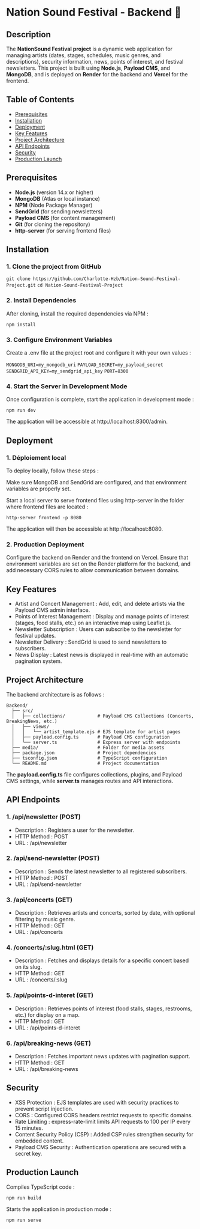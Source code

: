 # Nation Sound Festival - Backend 🎵

## Description

The **NationSound Festival project** is a dynamic web application for managing artists (dates, stages, schedules, music genres, and descriptions), security information, news, points of interest, and festival newsletters. This project is built using **Node.js**, **Payload CMS**, and **MongoDB**, and is deployed on **Render** for the backend and **Vercel** for the frontend.

## Table of Contents

+ [Prerequisites](#prerequisites)
+ [Installation](#installation)
+ [Deployment](#deployment)
+ [Key Features](#key-features)
+ [Project Architecture](#project-architecture)
+ [API Endpoints](#api-endpoints)
+ [Security](#security)
+ [Production Launch](#production-launch) 
  
## Prerequisites

- **Node.js** (version 14.x or higher)
- **MongoDB** (Atlas or local instance)
- **NPM** (Node Package Manager)
- **SendGrid** (for sending newsletters)
- **Payload CMS** (for content management)
- **Git** (for cloning the repository)
- **http-server** (for serving frontend files)

## Installation

### 1. Clone the project from GitHub

`git clone https://github.com/Charlotte-Hzb/Nation-Sound-Festival-Project.git`
`cd Nation-Sound-Festival-Project`

### 2. Install Dependencies

After cloning, install the required dependencies via NPM :

`npm install`

### 3. Configure Environment Variables

Create a .env file at the project root and configure it with your own values :

`MONGODB_URI=my_mongodb_uri`
`PAYLOAD_SECRET=my_payload_secret`
`SENDGRID_API_KEY=my_sendgrid_api_key`
`PORT=8300`

### 4. Start the Server in Development Mode

Once configuration is complete, start the application in development mode :

`npm run dev`

The application will be accessible at http://localhost:8300/admin.

## Deployment

### 1. Déploiement local

To deploy locally, follow these steps :

Make sure MongoDB and SendGrid are configured, and that environment variables are properly set.

Start a local server to serve frontend files using http-server in the folder where frontend files are located :

`http-server frontend -p 8080`

The application will then be accessible at http://localhost:8080.

<!-- Advantages of using separate ports for frontend and backend : 

+ Clear separation between frontend and backend : Each part of the application (UI and API) is managed separately on different ports.
+ Simplified development : Easily modify the backend or frontend code without interference. The frontend can make AJAX requests to port 8300 to fetch backend data. -->

### 2. Production Deployment

Configure the backend on Render and the frontend on Vercel. Ensure that environment variables are set on the Render platform for the backend, and add necessary CORS rules to allow communication between domains.

## Key Features

- Artist and Concert Management : Add, edit, and delete artists via the Payload CMS admin interface.
- Points of Interest Management : Display and manage points of interest (stages, food stalls, etc.) on an interactive map using Leaflet.js.
- Newsletter Subscription : Users can subscribe to the newsletter for festival updates.
- Newsletter Delivery : SendGrid is used to send newsletters to subscribers.
- News Display : Latest news is displayed in real-time with an automatic pagination system.

## Project Architecture

The backend architecture is as follows :
```
Backend/
  ├── src/
  │   ├── collections/            # Payload CMS Collections (Concerts, BreakingNews, etc.)
  │   ├── views/
  │   │   └── artist_template.ejs # EJS template for artist pages
  │   ├── payload.config.ts       # Payload CMS configuration
  │   └── server.ts               # Express server with endpoints
  ├── media/                      # Folder for media assets
  ├── package.json                # Project dependencies
  ├── tsconfig.json               # TypeScript configuration
  └── README.md                   # Project documentation
```

The **payload.config.ts** file configures collections, plugins, and Payload CMS settings, while **server.ts** manages routes and API interactions.

## API Endpoints

### 1. /api/newsletter (POST)

- Description : Registers a user for the newsletter.
- HTTP Method : POST
- URL : /api/newsletter

### 2. /api/send-newsletter (POST)

- Description : Sends the latest newsletter to all registered subscribers.
- HTTP Method : POST
- URL : /api/send-newsletter

### 3. /api/concerts (GET)

- Description : Retrieves artists and concerts, sorted by date, with optional filtering by music genre.
- HTTP Method : GET
- URL : /api/concerts 

### 4. /concerts/:slug.html (GET)

- Description : Fetches and displays details for a specific concert based on its slug.
- HTTP Method : GET
- URL : /concerts/:slug

### 5. /api/points-d-interet (GET)

- Description : Retrieves points of interest (food stalls, stages, restrooms, etc.) for display on a map.
- HTTP Method : GET
- URL : /api/points-d-interet

### 6. /api/breaking-news (GET)

- Description : Fetches important news updates with pagination support.
- HTTP Method : GET
- URL : /api/breaking-news

## Security

- XSS Protection : EJS templates are used with security practices to prevent script injection.
- CORS : Configured CORS headers restrict requests to specific domains.
- Rate Limiting : express-rate-limit limits API requests to 100 per IP every 15 minutes.
- Content Security Policy (CSP) : Added CSP rules strengthen security for embedded content.
- Payload CMS Security : Authentication operations are secured with a secret key.
  
## Production Launch

Compiles TypeScript code :

`npm run build` 

Starts the application in production mode :

`npm run serve` 
